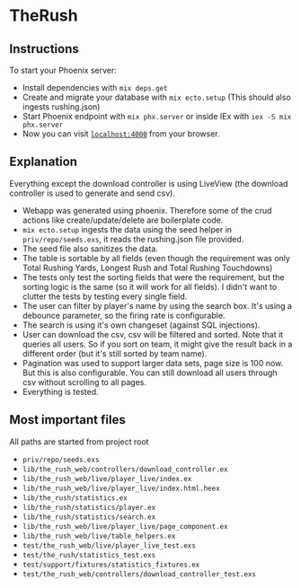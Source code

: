 # TheRush

## Instructions

To start your Phoenix server:

  * Install dependencies with `mix deps.get`
  * Create and migrate your database with `mix ecto.setup` (This should also ingests rushing.json)
  * Start Phoenix endpoint with `mix phx.server` or inside IEx with `iex -S mix phx.server`
  * Now you can visit [`localhost:4000`](http://localhost:4000) from your browser.
  
## Explanation

  Everything except the download controller is using LiveView (the download controller is used to generate and send csv).

  * Webapp was generated using phoenix. Therefore some of the crud actions like create/update/delete are boilerplate code.
  * `mix ecto.setup` ingests the data using the seed helper in `priv/repo/seeds.exs`, it reads the rushing.json file provided.
  * The seed file also sanitizes the data.
  * The table is sortable by all fields (even though the requirement was only Total Rushing Yards, Longest Rush and Total Rushing Touchdowns)
  * The tests only test the sorting fields that were the requirement, but the sorting logic is the same (so it will work for all fields). I didn't want to clutter the tests by testing every single field.
  * The user can filter by player's name by using the search box. It's using a debounce parameter, so the firing rate is configurable.
  * The search is using it's own changeset (against SQL injections).
  * User can download the csv, csv will be filtered and sorted. Note that it queries all users. So if you sort on team, it might give the result back in a different order (but it's still sorted by team name).
  * Pagination was used to support larger data sets, page size is 100 now. But this is also configurable. You can still download all users through csv without scrolling to all pages.
  * Everything is tested.
  
## Most important files

  All paths are started from project root

  * `priv/repo/seeds.exs`
  * `lib/the_rush_web/controllers/download_controller.ex`
  * `lib/the_rush_web/live/player_live/index.ex`
  * `lib/the_rush_web/live/player_live/index.html.heex`
  * `lib/the_rush/statistics.ex`
  * `lib/the_rush/statistics/player.ex`
  * `lib/the_rush/statistics/search.ex`
  * `lib/the_rush_web/live/player_live/page_component.ex`
  * `lib/the_rush_web/live/table_helpers.ex`
  * `test/the_rush_web/live/player_live_test.exs`
  * `test/the_rush/statistics_test.exs`
  * `test/support/fixtures/statistics_fixtures.ex`
  * `test/the_rush_web/controllers/download_controller_test.exs`

